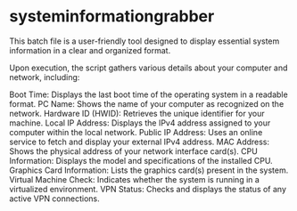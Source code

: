 # systeminformationgrabber
This batch file is a user-friendly tool designed to display essential system information in a clear and organized format. 

Upon execution, the script gathers various details about your computer and network, including:

Boot Time: Displays the last boot time of the operating system in a readable format.
PC Name: Shows the name of your computer as recognized on the network.
Hardware ID (HWID): Retrieves the unique identifier for your machine.
Local IP Address: Displays the IPv4 address assigned to your computer within the local network.
Public IP Address: Uses an online service to fetch and display your external IPv4 address.
MAC Address: Shows the physical address of your network interface card(s).
CPU Information: Displays the model and specifications of the installed CPU.
Graphics Card Information: Lists the graphics card(s) present in the system.
Virtual Machine Check: Indicates whether the system is running in a virtualized environment.
VPN Status: Checks and displays the status of any active VPN connections.
